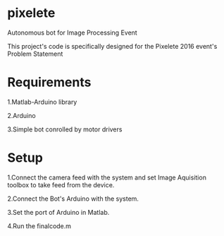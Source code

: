 # pixelete
Autonomous bot for Image Processing Event


This project's code is specifically designed for the Pixelete 2016 event's Problem Statement
# Requirements
1.Matlab-Arduino library 

2.Arduino

3.Simple bot conrolled by motor drivers

# Setup 
1.Connect the camera feed with the system and set Image Aquisition toolbox to take feed from the device.

2.Connect the Bot's Arduino with the system.

3.Set the port of Arduino in Matlab.

4.Run the finalcode.m
